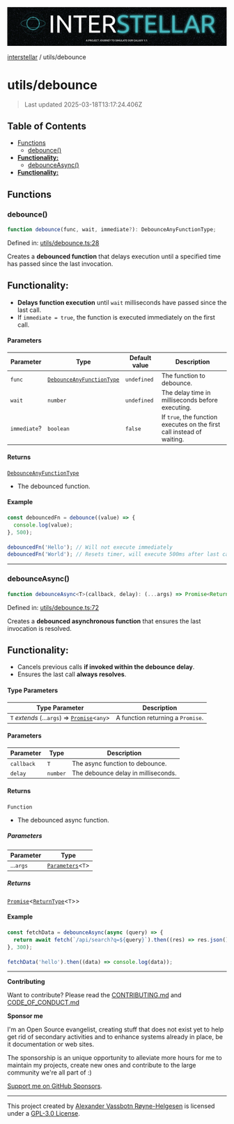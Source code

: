 <div>
  <img alt="SPECCER logo" src="https://raw.githubusercontent.com/phun-ky/interstellar/main/public/interstellar-header.png" style="max-height:120px;" />
</div>

[interstellar](../README.md) / utils/debounce

# utils/debounce

> Last updated 2025-03-18T13:17:24.406Z

## Table of Contents

- [Functions](#functions)
  - [debounce()](#debounce)
- [**Functionality:**](#functionality)
  - [debounceAsync()](#debounceasync)
- [**Functionality:**](#functionality-1)

## Functions

### debounce()

```ts
function debounce(func, wait, immediate?): DebounceAnyFunctionType;
```

Defined in:
[utils/debounce.ts:28](https://github.com/phun-ky/interstellar/blob/main/src/utils/debounce.ts#L28)

Creates a **debounced function** that delays execution until a specified time
has passed since the last invocation.

## **Functionality:**

- **Delays function execution** until `wait` milliseconds have passed since the
  last call.
- If `immediate = true`, the function is executed immediately on the first call.

#### Parameters

| Parameter    | Type                                                                      | Default value | Description                                                            |
| ------------ | ------------------------------------------------------------------------- | ------------- | ---------------------------------------------------------------------- |
| `func`       | [`DebounceAnyFunctionType`](../types/debounce.md#debounceanyfunctiontype) | `undefined`   | The function to debounce.                                              |
| `wait`       | `number`                                                                  | `undefined`   | The delay time in milliseconds before executing.                       |
| `immediate`? | `boolean`                                                                 | `false`       | If `true`, the function executes on the first call instead of waiting. |

#### Returns

[`DebounceAnyFunctionType`](../types/debounce.md#debounceanyfunctiontype)

- The debounced function.

#### Example

```ts
const debouncedFn = debounce((value) => {
  console.log(value);
}, 500);

debouncedFn('Hello'); // Will not execute immediately
debouncedFn('World'); // Resets timer, will execute 500ms after last call
```

---

### debounceAsync()

```ts
function debounceAsync<T>(callback, delay): (...args) => Promise<ReturnType<T>>;
```

Defined in:
[utils/debounce.ts:72](https://github.com/phun-ky/interstellar/blob/main/src/utils/debounce.ts#L72)

Creates a **debounced asynchronous function** that ensures the last invocation
is resolved.

## **Functionality:**

- Cancels previous calls **if invoked within the debounce delay**.
- Ensures the last call **always resolves**.

#### Type Parameters

| Type Parameter                                                                                                                       | Description                       |
| ------------------------------------------------------------------------------------------------------------------------------------ | --------------------------------- |
| `T` _extends_ (...`args`) => [`Promise`](https://developer.mozilla.org/docs/Web/JavaScript/Reference/Global_Objects/Promise)\<`any`> | A function returning a `Promise`. |

#### Parameters

| Parameter  | Type     | Description                         |
| ---------- | -------- | ----------------------------------- |
| `callback` | `T`      | The async function to debounce.     |
| `delay`    | `number` | The debounce delay in milliseconds. |

#### Returns

`Function`

- The debounced async function.

##### Parameters

| Parameter | Type                                                                                                 |
| --------- | ---------------------------------------------------------------------------------------------------- |
| ...`args` | [`Parameters`](https://www.typescriptlang.org/docs/handbook/utility-types.html#parameterstype)\<`T`> |

##### Returns

[`Promise`](https://developer.mozilla.org/docs/Web/JavaScript/Reference/Global_Objects/Promise)\<[`ReturnType`](https://www.typescriptlang.org/docs/handbook/utility-types.html#returntypetype)\<`T`>>

#### Example

```ts
const fetchData = debounceAsync(async (query) => {
  return await fetch(`/api/search?q=${query}`).then((res) => res.json());
}, 300);

fetchData('hello').then((data) => console.log(data));
```

---

**Contributing**

Want to contribute? Please read the
[CONTRIBUTING.md](https://github.com/phun-ky/interstellar/blob/main/CONTRIBUTING.md)
and
[CODE_OF_CONDUCT.md](https://github.com/phun-ky/interstellar/blob/main/CODE_OF_CONDUCT.md)

**Sponsor me**

I'm an Open Source evangelist, creating stuff that does not exist yet to help
get rid of secondary activities and to enhance systems already in place, be it
documentation or web sites.

The sponsorship is an unique opportunity to alleviate more hours for me to
maintain my projects, create new ones and contribute to the large community
we're all part of :)

[Support me on GitHub Sponsors](https://github.com/sponsors/phun-ky).

---

This project created by [Alexander Vassbotn Røyne-Helgesen](http://phun-ky.net)
is licensed under a
[GPL-3.0 License](https://choosealicense.com/licenses/gpl-3.0/).
